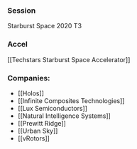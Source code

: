 
### Session
Starburst Space 2020 T3

### Accel
[[Techstars Starburst Space Accelerator]]

### Companies:
- [[Holos]]
- [[Infinite Composites Technologies]]
- [[Lux Semiconductors]]
- [[Natural Intelligence Systems]]
- [[Prewitt Ridge]]
- [[Urban Sky]]
- [[vRotors]]


